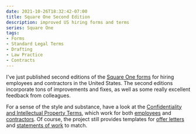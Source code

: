 ```yaml
---
date: 2021-10-26T18:32:42-07:00
title: Square One Second Edition
description: improved US hiring forms and terms
series: Square One
tags:
- Forms
- Standard Legal Terms
- Drafting
- Law Practice
- Contracts
---
```


I've just published second editions of the [Square One forms](https://squareoneforms.com) for hiring employees and contractors in the United States.  The second editions incorporate tons of improvements and fixes, as well as some really excellent feedback from colleagues.

For a sense of the style and substance, have a look at the [Confidentiality and Intellectual Property Terms](https://squareoneforms.com/confidentiality-ip/2e), which work for both [employees](https://squareoneforms.com/employee/2e) and [contractors](https://squareoneforms.com/contractor/2e).  Of course, the project still provides templates for <a href="https://squareoneforms.com/offer-letter/2e.rtf" download="Offer Letter.rtf">offer letters</a> and <a href="https://squareoneforms.com/statement-of-work/2e.rtf" download="Statement of Work.rtf">statements of work</a> to match.
